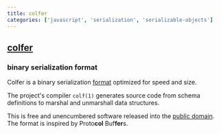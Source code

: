 ```yaml
---
title: colfer
categories: ['javascript', 'serialization', 'serializable-objects']
---
```

## [colfer](https://github.com/pascaldekloe/colfer)

### binary serialization format


Colfer is a binary serialization [format](https://github.com/pascaldekloe/colfer/wiki/Spec)
optimized for speed and size.

The project's compiler `colf(1)` generates source code from schema definitions
to marshal and unmarshall data structures.

This is free and unencumbered software released into the
[public domain](http://creativecommons.org/publicdomain/zero/1.0).
The format is inspired by Proto**col** Buf**fer**s.
